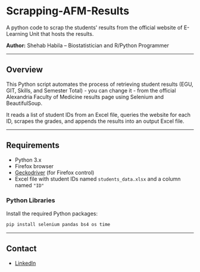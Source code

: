 # Scrapping-AFM-Results
A python code to scrap the students' results from the official website of E-Learning Unit that hosts the results.

**Author:** Shehab Habila – Biostatistician and R/Python Programmer   

---

## Overview

This Python script automates the process of retrieving student results (EGU, GIT, Skills, and Semester Total) - you can change it - from the official Alexandria Faculty of Medicine results page using Selenium and BeautifulSoup.

It reads a list of student IDs from an Excel file, queries the website for each ID, scrapes the grades, and appends the results into an output Excel file.

---

## Requirements

- Python 3.x
- Firefox browser
- [Geckodriver](https://github.com/mozilla/geckodriver/releases) (for Firefox control)
- Excel file with student IDs named `students_data.xlsx` and a column named `"ID"`

### Python Libraries

Install the required Python packages:

```bash
pip install selenium pandas bs4 os time
```

---

## Contact
- [LinkedIn](https://www.linkedin.com/in/shehab-habila/)
